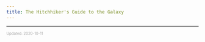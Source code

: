 ```yaml
---
title: The Hitchhiker's Guide to the Galaxy
---
```


---

<sup><sub><font color="#a6a6a6">Updated: 2020-10-11</font></sub></sup>
